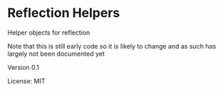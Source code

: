 # Reflection Helpers
Helper objects for reflection

Note that this is still early code so it is likely to change and as such has largely not been documented yet

Version 0.1

License: MIT